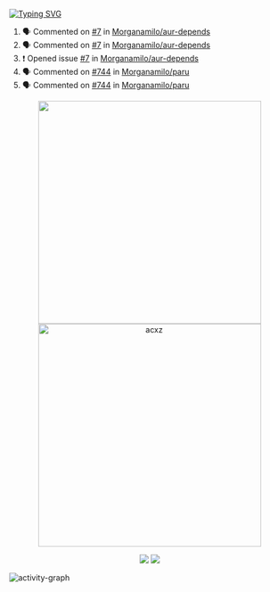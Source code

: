 [![Typing SVG](https://readme-typing-svg.herokuapp.com?size=16&color=AFFFA3&multiline=true&height=75&lines=contributing+to+robotics%2Faerospace%2Fml%2Fgpu+software;packaging+it+for+archlinux;ricer)](https://git.io/typing-svg)

<!--START_SECTION:activity-->
1. 🗣 Commented on [#7](https://github.com/Morganamilo/aur-depends/issues/7) in [Morganamilo/aur-depends](https://github.com/Morganamilo/aur-depends)
2. 🗣 Commented on [#7](https://github.com/Morganamilo/aur-depends/issues/7) in [Morganamilo/aur-depends](https://github.com/Morganamilo/aur-depends)
3. ❗️ Opened issue [#7](https://github.com/Morganamilo/aur-depends/issues/7) in [Morganamilo/aur-depends](https://github.com/Morganamilo/aur-depends)
4. 🗣 Commented on [#744](https://github.com/Morganamilo/paru/issues/744) in [Morganamilo/paru](https://github.com/Morganamilo/paru)
5. 🗣 Commented on [#744](https://github.com/Morganamilo/paru/issues/744) in [Morganamilo/paru](https://github.com/Morganamilo/paru)
<!--END_SECTION:activity-->

<p align="center">
  <img width="400em" src=https://github-readme-stats.vercel.app/api?username=acxz&include_all_commits=true&show_icons=true />
  <img width="400em" src="https://github-readme-streak-stats.herokuapp.com/?user=acxz&" alt="acxz" />
</p>

<p align="center">
  <img src=https://github-readme-stats.vercel.app/api/top-langs/?username=acxz&layout=compact />
  <img src=https://github-profile-trophy.vercel.app/?username=acxz&row=2&column=4 />
</p>

![activity-graph](https://activity-graph.herokuapp.com/graph?username=acxz&theme=aqua)
